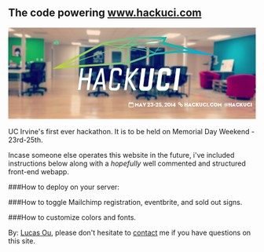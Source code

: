 The code powering www.hackuci.com
---------------------------------
![HackUCI Logo](images/logo-with-bg.jpg)

UC Irvine's first ever hackathon. It is to be held on 
Memorial Day Weekend - 23rd-25th.

Incase someone else operates this website in the future,
i've included instructions below along with a *hopefully* well
commented and structured front-end webapp.

###How to deploy on your server:


###How to toggle Mailchimp registration, eventbrite, and sold out signs. 


###How to customize colors and fonts.


By: [Lucas Ou](http://lucasou.com), please don't hesitate to
[contact](http://lucasou.com) me if you have questions on this site.

